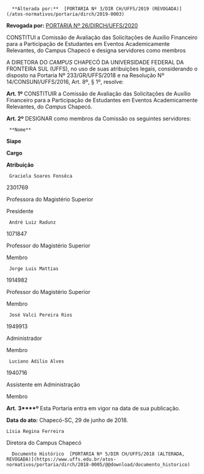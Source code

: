       **Alterada por:**  [PORTARIA Nº 3/DIR CH/UFFS/2019 (REVOGADA)](/atos-normativos/portaria/dirch/2019-0003) 

 **Revogada por:**  [PORTARIA Nº 26/DIRCH/UFFS/2020](/atos-normativos/portaria/dirch/2020-0026) 

   CONSTITUI a Comissão de Avaliação das Solicitações de Auxílio Financeiro para a Participação de Estudantes em Eventos Academicamente Relevantes, do Campus Chapecó e designa servidores como membros  

 

 A DIRETORA DO *CAMPUS* CHAPECÓ DA UNIVERSIDADE FEDERAL DA FRONTEIRA SUL (UFFS), no uso de suas atribuições legais, considerando o disposto na Portaria Nº 233/GR/UFFS/2018 e na Resolução Nº 14/CONSUNI/UFFS/2016, Art. 8º, § 1º, resolve:

   
**Art. 1º** CONSTITUIR a Comissão de Avaliação das Solicitações de Auxílio Financeiro para a Participação de Estudantes em Eventos Academicamente Relevantes, do *Campus* Chapecó.

  

 **Art. 2º** DESIGNAR como membros da Comissão os seguintes servidores: 

     **Nome**

   **Siape**

   **Cargo**

   **Atribuição**

     Graciela Soares Fonsêca

   2301769

   Professora do Magistério Superior

   Presidente

     André Luiz Radunz

   1071847

   Professor do Magistério Superior

   Membro

     Jorge Luis Mattias

   1914982

   Professor do Magistério Superior

   Membro

     José Valci Pereira Rios

   1949913

   Administrador

   Membro

     Luciano Adilio Alves

   1940716

   Assistente em Administração

   Membro

      

 **Art.** **3****º** Esta Portaria entra em vigor na data de sua publicação.

   
  


   
  


  

   **Data do ato:** Chapecó-SC, 29 de junho de 2018.   
 

    Lísia Regina Ferreira   
 Diretora do Campus Chapecó 

      Documento Histórico  [PORTARIA Nº 5/DIR CH/UFFS/2018 (ALTERADA, REVOGADA)](https://www.uffs.edu.br/atos-normativos/portaria/dirch/2018-0005/@@download/documento_historico)     
      
